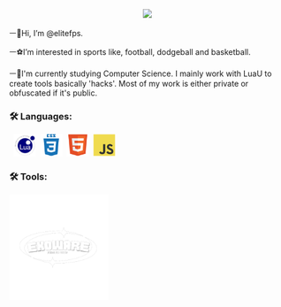 <div id="header" align="center">
  <img src="https://media.giphy.com/media/scZPhLqaVOM1qG4lT9/giphy.gif" width="120" height="auto"/>
  <img src="https://komarev.com/ghpvc/?username=elitefps&style=flat-square&color=blue" align="center" alt=""/>
</div>


ㅡ👋Hi, I’m @elitefps. 

ㅡ⚽I’m interested in sports like, football, dodgeball and basketball.

ㅡ📌I'm currently studying Computer Science. I mainly work with LuaU to create tools basically 'hacks'. Most of my work is either private or obfuscated if it's public.



### :hammer_and_wrench: Languages:

<div>
  &nbsp;
  <img src="https://github.com/elitefps/blob/blob/main/R-removebg-preview.png" title="Lua" alt="Lua" width="40" height="40"/>&nbsp;
  <img src="https://github.com/devicons/devicon/blob/master/icons/css3/css3-plain-wordmark.svg"  title="CSS3" alt="CSS" width="40" height="40"/>&nbsp;
  <img src="https://github.com/devicons/devicon/blob/master/icons/html5/html5-original.svg" title="HTML5" alt="HTML" width="40" height="40"/>&nbsp;
  <img src="https://github.com/devicons/devicon/blob/master/icons/javascript/javascript-original.svg" title="JavaScript" alt="JavaScript" width="40" height="40"/>&nbsp;
  <!--<img src="https://github.com/devicons/devicon/blob/master/icons/nodejs/nodejs-original-wordmark.svg" title="NodeJS" alt="NodeJS" width="40" height="40"/>&nbsp;!-->
</div>


### :hammer_and_wrench: Tools:
<div>
  <img src="https://github.com/elitefps/blob/blob/main/Black_And_White_Simple_Y2K_Fashion_Logo__2_-removebg-preview.png"  title="Exoware" alt="Exoware" width="180" height="190"/>&nbsp; 
</div>
